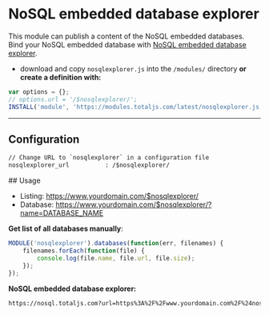 # NoSQL embedded database explorer

This module can publish a content of the NoSQL embedded databases. Bind your NoSQL embedded database with [NoSQL embedded database explorer](https://www.totaljs.com/nosql/).

- download and copy `nosqlexplorer.js` into the `/modules/` directory __or create a definition with:__

```javascript
var options = {};
// options.url = '/$nosqlexplorer/';
INSTALL('module', 'https://modules.totaljs.com/latest/nosqlexplorer.js', options);
```


---

## Configuration

```html
// Change URL to `nosqlexplorer` in a configuration file
nosqlexplorer_url          : /$nosqlexplorer/
```

## Usage

- Listing: <https://www.yourdomain.com/$nosqlexplorer/>
- Database: <https://www.yourdomain.com/$nosqlexplorer/?name=DATABASE_NAME>

__Get list of all databases manually__:

```javascript
MODULE('nosqlexplorer').databases(function(err, filenames) {
    filenames.forEach(function(file) {
        console.log(file.name, file.url, file.size);
    });
});
```

__NoSQL embedded database explorer:__

```html
https://nosql.totaljs.com?url=https%3A%2F%2Fwww.yourdomain.com%2F%24nosqlexplorer%2F%3Fname%3DDATABASE_NAME
```